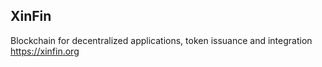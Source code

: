 ## XinFin
Blockchain for decentralized applications, token issuance and integration
https://xinfin.org